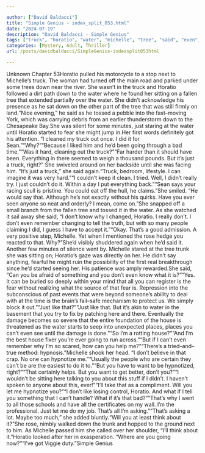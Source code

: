 ```yaml
---

author: ["David Baldacci"]
title: "Simple Genius - index_split_053.html"
date: "2024-07-19"
description: "David Baldacci - Simple Genius"
tags: ["truck", "horatio", "water", "michelle", "tree", "said", "even", "sitting", "fear", "going", "say", "ever", "like", "house", "next", "fallen", "tossed", "minute", "started", "might", "first", "got", "bad", "everything", "right"]
categories: [Mystery, Adult, Thriller]
url: /posts/davidbaldacci/SimpleGenius-indexsplit053html

---
```



Unknown
Chapter 53Horatio pulled his motorcycle to a stop next to Michelle’s truck. The woman had turned off the main road and parked under some trees down near the river. She wasn’t in the truck and Horatio followed a dirt path down to the water where he found her sitting on a fallen tree that extended partially over the water. She didn’t acknowledge his presence as he sat down on the other part of the tree that was still firmly on land.“Nice evening,” he said as he tossed a pebble into the fast–moving York, which was carrying debris from an earlier thunderstorm down to the Chesapeake Bay.She was silent for some minutes, just staring at the water until Horatio started to fear she might jump in.Her first words definitely got his attention. “I cleaned my truck out once. I did it for Sean.”“Why?”“Because I liked him and he’d been going through a bad time.”“Was it hard, cleaning out the truck?”“Far harder than it should have been. Everything in there seemed to weigh a thousand pounds. But it’s just a truck, right?” She swiveled around on her backside until she was facing him. “It’s just a truck,” she said again.“Truck, bedroom, lifestyle. I can imagine it was very hard.”“I couldn’t keep it clean. I tried. Well, I didn’t really try. I just couldn’t do it. Within a day I put everything back.”“Sean says your racing scull is pristine. You could eat off the hull, he claims.”She smiled. “He would say that. Although he’s not exactly without his quirks. Have you ever seen anyone so neat and orderly? I mean, come on.”She snapped off a small branch from the fallen tree and tossed it in the water. As she watched it sail away she said, “I don’t know why I changed, Horatio. I really don’t. I don’t even remember changing to tell the truth, but with so many people claiming I did, I guess I have to accept it.”“Okay. That’s a good admission. A very positive step, Michelle. Yet when I mentioned the rose hedge you reacted to that. Why?”She’d visibly shuddered again when he’d said it. Another few minutes of silence went by. Michelle stared at the tree trunk she was sitting on; Horatio’s gaze was directly on her. He didn’t say anything, fearful he might ruin the possibility of the first real breakthrough since he’d started seeing her. His patience was amply rewarded.She said, “Can you be afraid of something and you don’t even know what it is?”“Yes. It can be buried so deeply within your mind that all you can register is the fear without realizing what the source of that fear is. Repression into the subconscious of past events that were beyond someone’s ability to deal with at the time is the brain’s fail–safe mechanism to protect us. We simply block it out.”“Just like that?”“Just like that. But it’s akin to water in the basement that you try to fix by patching here and there. Eventually the damage becomes so severe that the entire foundation of the house is threatened as the water starts to seep into unexpected places, places you can’t even see until the damage is done.”“So I’m a rotting house?”“And I’m the best house fixer you’re ever going to run across.”“But if I can’t even remember why I’m so scared, how can you help me?”“There’s a tried–and–true method: hypnosis.”Michelle shook her head. “I don’t believe in that crap. No one can hypnotize me.”“Usually the people who are certain they can’t be are the easiest to do it to.”“But you have to want to be hypnotized, right?”“That certainly helps. But you want to get better, don’t you?”“I wouldn’t be sitting here talking to you about this stuff if I didn’t. I haven’t spoken to anyone about this, ever!”“I’ll take that as a compliment. Will you let me hypnotize you?”“I don’t like losing control, Horatio. And what if I tell you something that I can’t handle? What if it’s that bad?”“That’s why I went to all those schools and have all the certificates on my wall. I’m the professional. Just let me do my job. That’s all I’m asking.”“That’s asking a lot. Maybe too much,” she added bluntly.“Will you at least think about it?”She rose, nimbly walked down the trunk and hopped to the ground next to him. As Michelle passed him she called over her shoulder, “I’ll think about it.”Horatio looked after her in exasperation. “Where are you going now?”“I’ve got Viggie duty.”Simple Genius
